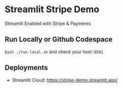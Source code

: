 # Streamlit Stripe Demo
Streamlit Enabled with Stripe &amp; Payments

## Run Locally or Github Codespace

`bash ./run-local.sh` and check your host`:8501`

## Deployments
- Streamlit Cloud: https://stripe-demo.streamlit.app/
